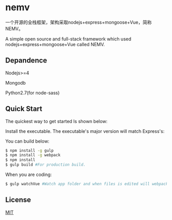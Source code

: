 # nemv

  一个开源的全栈框架，架构采取nodejs+express+mongoose+Vue，简称NEMV。

  A simple open source and full-stack framework which used nodejs+express+mongoose+Vue called NEMV.

## Depandence

  Nodejs>=4

  Mongodb
  
  Python2.7(for node-sass)

## Quick Start

  The quickest way to get started Is shown below:

  Install the executable. The executable's major version will match Express's:

  You can build below:

```bash
$ npm install -g gulp
$ npm install -g webpack
$ npm install
$ gulp build #For production build.
```
  When you are coding:
    
```bash
$ gulp watchVue #Watch app folder and when files is edited will webpack again.
```

## License

  [MIT](LICENSE)